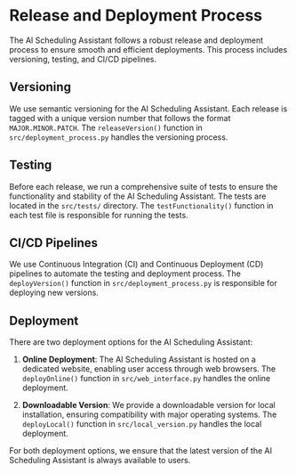 # Release and Deployment Process

The AI Scheduling Assistant follows a robust release and deployment process to ensure smooth and efficient deployments. This process includes versioning, testing, and CI/CD pipelines.

## Versioning

We use semantic versioning for the AI Scheduling Assistant. Each release is tagged with a unique version number that follows the format `MAJOR.MINOR.PATCH`. The `releaseVersion()` function in `src/deployment_process.py` handles the versioning process.

## Testing

Before each release, we run a comprehensive suite of tests to ensure the functionality and stability of the AI Scheduling Assistant. The tests are located in the `src/tests/` directory. The `testFunctionality()` function in each test file is responsible for running the tests.

## CI/CD Pipelines

We use Continuous Integration (CI) and Continuous Deployment (CD) pipelines to automate the testing and deployment process. The `deployVersion()` function in `src/deployment_process.py` is responsible for deploying new versions.

## Deployment

There are two deployment options for the AI Scheduling Assistant:

1. **Online Deployment**: The AI Scheduling Assistant is hosted on a dedicated website, enabling user access through web browsers. The `deployOnline()` function in `src/web_interface.py` handles the online deployment.

2. **Downloadable Version**: We provide a downloadable version for local installation, ensuring compatibility with major operating systems. The `deployLocal()` function in `src/local_version.py` handles the local deployment.

For both deployment options, we ensure that the latest version of the AI Scheduling Assistant is always available to users.